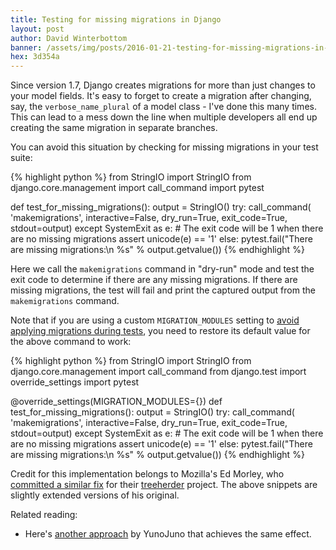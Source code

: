 ```yaml
---
title: Testing for missing migrations in Django
layout: post
author: David Winterbottom
banner: /assets/img/posts/2016-01-21-testing-for-missing-migrations-in-django.jpg
hex: 3d354a
---
```


Since version 1.7, Django creates migrations for more than just changes to
your model fields. It's easy to forget to create a migration after changing,
say, the `verbose_name_plural` of a model class - I've done this many times.
This can lead to a mess down the line when multiple developers all end up
creating the same migration in separate branches.

You can avoid this situation by checking for missing migrations in your test
suite:

{% highlight python %}
from StringIO import StringIO
from django.core.management import call_command
import pytest

def test_for_missing_migrations():
    output = StringIO()
    try:
        call_command(
            'makemigrations', interactive=False, dry_run=True, exit_code=True,
            stdout=output)
    except SystemExit as e:
        # The exit code will be 1 when there are no missing migrations
        assert unicode(e) == '1'
    else:
        pytest.fail("There are missing migrations:\n %s" % output.getvalue())
{% endhighlight %}

Here we call the `makemigrations` command in "dry-run" mode and test the 
exit code to determine if there are any missing migrations. If there are missing
migrations, the test will fail and print the captured output from the
`makemigrations` command.

Note that if you are using a custom `MIGRATION_MODULES` setting to [avoid
applying migrations during
tests](https://docs.djangoproject.com/en/1.9/ref/settings/#migration-modules), you need to restore its default value for
the above command to work:

{% highlight python %}
from StringIO import StringIO
from django.core.management import call_command
from django.test import override_settings
import pytest

@override_settings(MIGRATION_MODULES={})
def test_for_missing_migrations():
    output = StringIO()
    try:
        call_command(
            'makemigrations', interactive=False, dry_run=True, exit_code=True,
            stdout=output)
    except SystemExit as e:
        # The exit code will be 1 when there are no missing migrations
        assert unicode(e) == '1'
    else:
        pytest.fail("There are missing migrations:\n %s" % output.getvalue())
{% endhighlight %}

Credit for this implementation belongs to Mozilla's Ed Morley, who [committed a
similar fix](https://github.com/mozilla/treeherder/commit/dd539147716125bb4d2798cdaf613e294c363fb2) 
for their [treeherder](https://github.com/mozilla/treeherder/) project. The above snippets are 
slightly extended versions of his original.

Related reading:

- Here's [another approach](http://tech.yunojuno.com/keeping-on-top-of-django-migrations) by YunoJuno that achieves the same effect.
